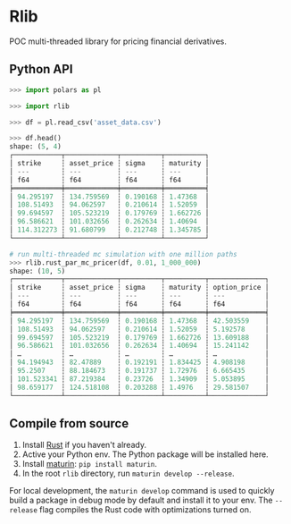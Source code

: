 # Rlib

POC multi-threaded library for pricing financial derivatives.

## Python API

```python
>>> import polars as pl

>>> import rlib

>>> df = pl.read_csv('asset_data.csv')

>>> df.head()
shape: (5, 4)
┌────────────┬─────────────┬──────────┬──────────┐
│ strike     ┆ asset_price ┆ sigma    ┆ maturity │
│ ---        ┆ ---         ┆ ---      ┆ ---      │
│ f64        ┆ f64         ┆ f64      ┆ f64      │
╞════════════╪═════════════╪══════════╪══════════╡
│ 94.295197  ┆ 134.759569  ┆ 0.190168 ┆ 1.47368  │
│ 108.51493  ┆ 94.062597   ┆ 0.210614 ┆ 1.52059  │
│ 99.694597  ┆ 105.523219  ┆ 0.179769 ┆ 1.662726 │
│ 96.586621  ┆ 101.032656  ┆ 0.262634 ┆ 1.40694  │
│ 114.312273 ┆ 91.680799   ┆ 0.212748 ┆ 1.345785 │
└────────────┴─────────────┴──────────┴──────────┘

# run multi-threaded mc simulation with one million paths
>>> rlib.rust_par_mc_pricer(df, 0.01, 1_000_000)
shape: (10, 5)
┌────────────┬─────────────┬──────────┬──────────┬──────────────┐
│ strike     ┆ asset_price ┆ sigma    ┆ maturity ┆ option_price │
│ ---        ┆ ---         ┆ ---      ┆ ---      ┆ ---          │
│ f64        ┆ f64         ┆ f64      ┆ f64      ┆ f64          │
╞════════════╪═════════════╪══════════╪══════════╪══════════════╡
│ 94.295197  ┆ 134.759569  ┆ 0.190168 ┆ 1.47368  ┆ 42.503559    │
│ 108.51493  ┆ 94.062597   ┆ 0.210614 ┆ 1.52059  ┆ 5.192578     │
│ 99.694597  ┆ 105.523219  ┆ 0.179769 ┆ 1.662726 ┆ 13.609188    │
│ 96.586621  ┆ 101.032656  ┆ 0.262634 ┆ 1.40694  ┆ 15.241142    │
│ …          ┆ …           ┆ …        ┆ …        ┆ …            │
│ 94.194943  ┆ 82.47889    ┆ 0.192191 ┆ 1.834425 ┆ 4.908198     │
│ 95.2507    ┆ 88.184673   ┆ 0.191737 ┆ 1.72976  ┆ 6.665435     │
│ 101.523341 ┆ 87.219384   ┆ 0.23726  ┆ 1.34909  ┆ 5.053895     │
│ 98.659177  ┆ 124.518108  ┆ 0.203288 ┆ 1.4976   ┆ 29.581507    │
└────────────┴─────────────┴──────────┴──────────┴──────────────┘
```
## Compile from source

1. Install [Rust](https://www.rust-lang.org/) if you haven't already.
2. Active your Python env. The Python package will be installed here.
3. Install [maturin](https://maturin.rs/): `pip install maturin`.
4. In the root `rlib` directory, run `maturin develop --release`.

For local development, the `maturin develop` command is used to quickly build a package in debug mode by default and install it to your env. The `--release` flag compiles the Rust code with optimizations turned on.
